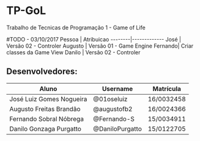 # TP-GoL
Trabalho de Tecnicas de Programação 1 - Game of Life

#TODO - 03/10/2017
Pessoa	|	Atribuicao
--------|-------------
José	|	Versão 02 - Controler
Augusto	|	Versão 01 - Game Engine
Fernando|	Criar classes da Game View
Danilo	|	Versão 02 - Controler

## Desenvolvedores:
Aluno | Username | Matrícula
------|----------|-----------
José Luiz Gomes Nogueira | @01oseluiz | 16/0032458
Augusto Freitas Brandão | @augustofb2 | 16/0024366
Fernando Sobral Nóbrega | @Fernando-S | 15/0034911
Danilo Gonzaga Purgatto | @DaniloPurgatto | 15/0122705